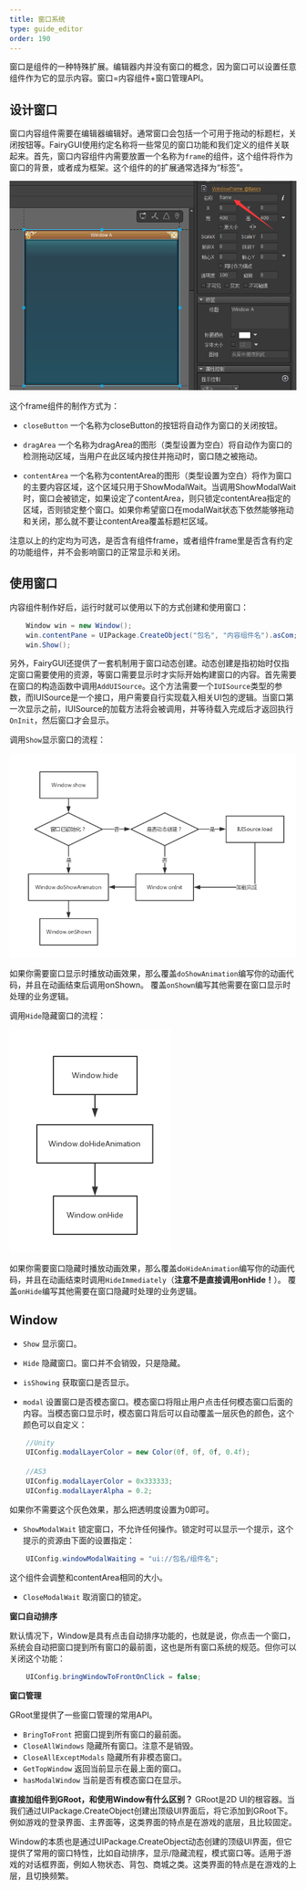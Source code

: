 ```yaml
---
title: 窗口系统
type: guide_editor
order: 190
---
```


窗口是组件的一种特殊扩展。编辑器内并没有窗口的概念，因为窗口可以设置任意组件作为它的显示内容。窗口=内容组件+窗口管理API。

## 设计窗口

窗口内容组件需要在编辑器编辑好。通常窗口会包括一个可用于拖动的标题栏，关闭按钮等。FairyGUI使用约定名称将一些常见的窗口功能和我们定义的组件关联起来。首先，窗口内容组件内需要放置一个名称为`frame`的组件，这个组件将作为窗口的背景，或者成为框架。这个组件的的扩展通常选择为“标签”。

![](../../images/20170807161046.png)

这个frame组件的制作方式为：

- `closeButton` 一个名称为closeButton的按钮将自动作为窗口的关闭按钮。

- `dragArea` 一个名称为dragArea的图形（类型设置为空白）将自动作为窗口的检测拖动区域，当用户在此区域内按住并拖动时，窗口随之被拖动。

- `contentArea` 一个名称为contentArea的图形（类型设置为空白）将作为窗口的主要内容区域，这个区域只用于ShowModalWait。当调用ShowModalWait时，窗口会被锁定，如果设定了contentArea，则只锁定contentArea指定的区域，否则锁定整个窗口。如果你希望窗口在modalWait状态下依然能够拖动和关闭，那么就不要让contentArea覆盖标题栏区域。

注意以上的约定均为可选，是否含有组件frame，或者组件frame里是否含有约定的功能组件，并不会影响窗口的正常显示和关闭。

## 使用窗口

内容组件制作好后，运行时就可以使用以下的方式创建和使用窗口：

```csharp
    Window win = new Window();
    win.contentPane = UIPackage.CreateObject("包名", "内容组件名").asCom;
    win.Show();
```

另外，FairyGUI还提供了一套机制用于窗口动态创建。动态创建是指初始时仅指定窗口需要使用的资源，等窗口需要显示时才实际开始构建窗口的内容。首先需要在窗口的构造函数中调用`AddUISource`。这个方法需要一个`IUISource`类型的参数，而IUISource是一个接口，用户需要自行实现载入相关UI包的逻辑。当窗口第一次显示之前，IUISource的加载方法将会被调用，并等待载入完成后才返回执行`OnInit`，然后窗口才会显示。

调用`Show`显示窗口的流程：

![](../../images/ddd.png)

如果你需要窗口显示时播放动画效果，那么覆盖`doShowAnimation`编写你的动画代码，并且在动画结束后调用onShown。
覆盖`onShown`编写其他需要在窗口显示时处理的业务逻辑。

调用`Hide`隐藏窗口的流程：

![](../../images/ddd2.png)

如果你需要窗口隐藏时播放动画效果，那么覆盖d`oHideAnimation`编写你的动画代码，并且在动画结束时调用`HideImmediately`（**注意不是直接调用onHide！**）。
覆盖`onHide`编写其他需要在窗口隐藏时处理的业务逻辑。

## Window

- `Show` 显示窗口。

- `Hide` 隐藏窗口。窗口并不会销毁，只是隐藏。

- `isShowing` 获取窗口是否显示。

- `modal` 设置窗口是否模态窗口。模态窗口将阻止用户点击任何模态窗口后面的内容。当模态窗口显示时，模态窗口背后可以自动覆盖一层灰色的颜色，这个颜色可以自定义：

```csharp
    //Unity
    UIConfig.modalLayerColor = new Color(0f, 0f, 0f, 0.4f);
    
    //AS3
    UIConfig.modalLayerColor = 0x333333;
    UIConfig.modalLayerAlpha = 0.2;
```

如果你不需要这个灰色效果，那么把透明度设置为0即可。

- `ShowModalWait` 锁定窗口，不允许任何操作。锁定时可以显示一个提示，这个提示的资源由下面的设置指定：

```csharp
    UIConfig.windowModalWaiting = "ui://包名/组件名";
```

这个组件会调整和contentArea相同的大小。

- `CloseModalWait` 取消窗口的锁定。

**窗口自动排序**

默认情况下，Window是具有点击自动排序功能的，也就是说，你点击一个窗口，系统会自动把窗口提到所有窗口的最前面，这也是所有窗口系统的规范。但你可以关闭这个功能：

```csharp
    UIConfig.bringWindowToFrontOnClick = false;
```

**窗口管理**

GRoot里提供了一些窗口管理的常用API。

- `BringToFront` 把窗口提到所有窗口的最前面。
- `CloseAllWindows` 隐藏所有窗口。注意不是销毁。
- `CloseAllExceptModals` 隐藏所有非模态窗口。
- `GetTopWindow` 返回当前显示在最上面的窗口。
- `hasModalWindow` 当前是否有模态窗口在显示。

**直接加组件到GRoot，和使用Window有什么区别？**
GRoot是2D UI的根容器。当我们通过UIPackage.CreateObject创建出顶级UI界面后，将它添加到GRoot下。例如游戏的登录界面、主界面等，这类界面的特点是在游戏的底层，且比较固定。

Window的本质也是通过UIPackage.CreateObject动态创建的顶级UI界面，但它提供了常用的窗口特性，比如自动排序，显示/隐藏流程，模式窗口等。适用于游戏的对话框界面，例如人物状态、背包、商城之类。这类界面的特点是在游戏的上层，且切换频繁。

